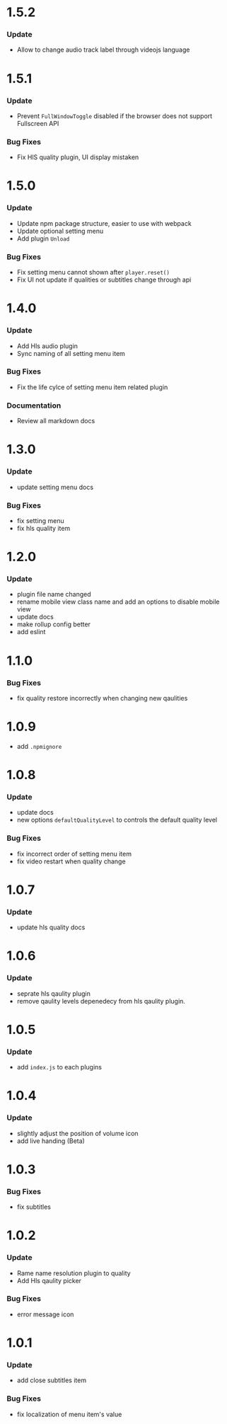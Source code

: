 # 1.5.2

### Update

- Allow to change audio track label through videojs language

# 1.5.1

### Update

- Prevent `FullWindowToggle` disabled if the browser does not support Fullscreen API

### Bug Fixes

- Fix HlS quality plugin, UI display mistaken

# 1.5.0

### Update

- Update npm package structure, easier to use with webpack
- Update optional setting menu
- Add plugin `Unload`

### Bug Fixes

- Fix setting menu cannot shown after `player.reset()`
- Fix UI not update if qualities or subtitles change through api

# 1.4.0

### Update

- Add Hls audio plugin
- Sync naming of all setting menu item

### Bug Fixes

- Fix the life cylce of setting menu item related plugin

### Documentation

- Review all markdown docs

# 1.3.0

### Update

- update setting menu docs

### Bug Fixes

- fix setting menu
- fix hls quality item

# 1.2.0

### Update

- plugin file name changed
- rename mobile view class name and add an options to disable mobile view
- update docs
- make rollup config better
- add eslint

# 1.1.0

### Bug Fixes

- fix quality restore incorrectly when changing new qaulities

# 1.0.9

- add `.npmignore`

# 1.0.8

### Update

- update docs
- new options `defaultQualityLevel` to controls the default quality level

### Bug Fixes

- fix incorrect order of setting menu item
- fix video restart when quality change

# 1.0.7

### Update

- update hls quality docs

# 1.0.6

### Update

- seprate hls qaulity plugin
- remove qaulity levels depenedecy from hls qaulity plugin.

# 1.0.5

### Update

- add `index.js` to each plugins

# 1.0.4

### Update

- slightly adjust the position of volume icon
- add live handing (Beta)

# 1.0.3

### Bug Fixes

- fix subtitles

# 1.0.2

### Update

- Rame name resolution plugin to quality
- Add Hls qaulity picker

### Bug Fixes

- error message icon

# 1.0.1

### Update

- add close subtitles item

### Bug Fixes

- fix localization of menu item's value

